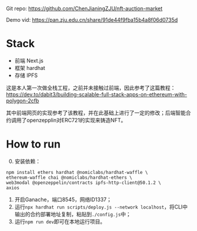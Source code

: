 Git repo: https://github.com/ChenJianingZJU/nft-auction-market

Demo vid: https://pan.zju.edu.cn/share/91de44f9fba15b4a8f06d0735d

# Stack
- 前端 Next.js
- 框架 hardhat
- 存储 IPFS

这是本人第一次做全栈工程，之前并未接触过前端，因此参考了这篇教程：
https://dev.to/dabit3/building-scalable-full-stack-apps-on-ethereum-with-polygon-2cfb

其中前端网页的实现参考了该教程，并在此基础上进行了一定的修改；后端智能合约调用了openzepplin对ERC721的实现来铸造NFT。

# How to run
0. 安装依赖：
```
npm install ethers hardhat @nomiclabs/hardhat-waffle \
ethereum-waffle chai @nomiclabs/hardhat-ethers \
web3modal @openzeppelin/contracts ipfs-http-client@50.1.2 \
axios
```
1. 开启Ganache，端口8545，网络ID1337；
2. 运行`npx hardhat run scripts/deploy.js --network localhost`，将CLI中输出的合约部署地址复制，粘贴到`./config.js`中；
3. 运行`npm run dev`即可在本地运行项目。